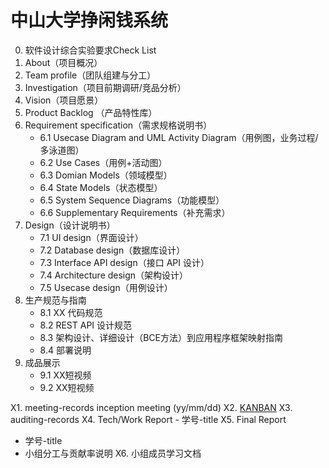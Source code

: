 # 中山大学挣闲钱系统
0. 软件设计综合实验要求Check List
1. About（项目概况）
2. Team profile（团队组建与分工）
3. Investigation（项目前期调研/竞品分析）
4. Vision（项目愿景）
5. Product Backlog （产品特性库）
6. Requirement specification（需求规格说明书）
	- 6.1 Usecase Diagram and UML Activity Diagram（用例图，业务过程/多泳道图）
	- 6.2 Use Cases（用例+活动图）
	- 6.3 Domian Models（领域模型）
	- 6.4 State Models（状态模型）
	- 6.5 System Sequence Diagrams（功能模型）
	- 6.6 Supplementary Requirements（补充需求）
7. Design（设计说明书）
	- 7.1 UI design（界面设计）
	- 7.2 Database design（数据库设计）
	- 7.3 Interface API design（接口 API 设计）
	- 7.4 Architecture design（架构设计）
	- 7.5 Usecase design（用例设计）
8. 生产规范与指南
	- 8.1 XX 代码规范
	- 8.2 REST API 设计规范
	- 8.3 架构设计、详细设计（BCE方法）到应用程序框架映射指南
	- 8.4 部署说明
9. 成品展示
	- 9.1 XX短视频
	- 9.2 XX短视频

X1. meeting-records
inception meeting (yy/mm/dd)
X2. [KANBAN](https://github.com/sysu-change/projects)
X3. auditing-records
X4. Tech/Work Report
 	- 学号-title
X5. Final Report
  - 学号-title
  - 小组分工与贡献率说明
X6. 小组成员学习文档
